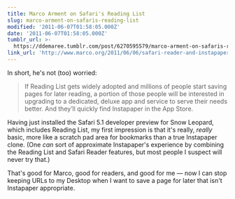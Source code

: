 ```yaml
---
title: Marco Arment on Safari's Reading List
slug: marco-arment-on-safaris-reading-list
modified: '2011-06-07T01:58:05.000Z'
date: '2011-06-07T01:58:05.000Z'
tumblr_url: >-
  https://ddemaree.tumblr.com/post/6270595579/marco-arment-on-safaris-reading-list
link_url: 'http://www.marco.org/2011/06/06/safari-reader-and-instapaper'
---
```

In short, he's not (too) worried:

> If Reading List gets widely adopted and millions of people start saving pages for later reading, a portion of those people will be interested in upgrading to a dedicated, deluxe app and service to serve their needs better. And they’ll quickly find Instapaper in the App Store.

Having just installed the Safari 5.1 developer preview for Snow Leopard, which includes Reading List, my first impression is that it's really, _really_ basic, more like a scratch pad area for bookmarks than a true Instapaper clone. (One _can_ sort of approximate Instapaper's experience by combining the Reading List and Safari Reader features, but most people I suspect will never try that.)

That's good for Marco, good for readers, and good for me — now I can stop keeping URLs to my Desktop when I want to save a page for later that isn't Instapaper appropriate.
